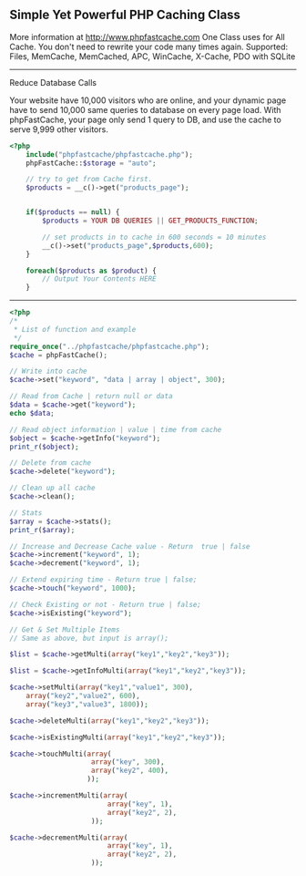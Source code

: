 Simple Yet Powerful PHP Caching Class
---------------------------
More information at http://www.phpfastcache.com
One Class uses for All Cache. You don't need to rewrite your code many times again.
Supported: Files, MemCache, MemCached, APC, WinCache, X-Cache, PDO with SQLite

---------------------------
Reduce Database Calls

Your website have 10,000 visitors who are online, and your dynamic page have to send 10,000 same queries to database on every page load.
With phpFastCache, your page only send 1 query to DB, and use the cache to serve 9,999 other visitors.

```php
<?php
    include("phpfastcache/phpfastcache.php");
    phpFastCache::$storage = "auto";

    // try to get from Cache first.
    $products = __c()->get("products_page");


    if($products == null) {
        $products = YOUR DB QUERIES || GET_PRODUCTS_FUNCTION;

        // set products in to cache in 600 seconds = 10 minutes
        __c()->set("products_page",$products,600);
    }

    foreach($products as $product) {
        // Output Your Contents HERE
    }
```
---------------------------
```php
<?php
/*
 * List of function and example
 */
require_once("../phpfastcache/phpfastcache.php");
$cache = phpFastCache();

// Write into cache
$cache->set("keyword", "data | array | object", 300);

// Read from Cache | return null or data
$data = $cache->get("keyword");
echo $data;

// Read object information | value | time from cache
$object = $cache->getInfo("keyword");
print_r($object);

// Delete from cache
$cache->delete("keyword");

// Clean up all cache
$cache->clean();

// Stats
$array = $cache->stats();
print_r($array);

// Increase and Decrease Cache value - Return  true | false
$cache->increment("keyword", 1);
$cache->decrement("keyword", 1);

// Extend expiring time - Return true | false;
$cache->touch("keyword", 1000);

// Check Existing or not - Return true | false;
$cache->isExisting("keyword");

// Get & Set Multiple Items
// Same as above, but input is array();

$list = $cache->getMulti(array("key1","key2","key3"));

$list = $cache->getInfoMulti(array("key1","key2","key3"));

$cache->setMulti(array("key1","value1", 300),
    array("key2","value2", 600),
    array("key3","value3", 1800));

$cache->deleteMulti(array("key1","key2","key3"));

$cache->isExistingMulti(array("key1","key2","key3"));

$cache->touchMulti(array(
                    array("key", 300),
                    array("key2", 400),
                   ));

$cache->incrementMulti(array(
                        array("key", 1),
                        array("key2", 2),
                    ));

$cache->decrementMulti(array(
                        array("key", 1),
                        array("key2", 2),
                    ));





````